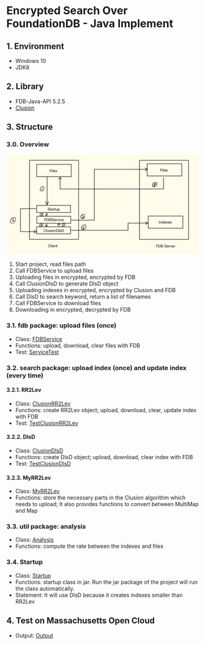 # Encrypted Search Over FoundationDB - Java Implement


## 1. Environment

* Windows 10
* JDK8

## 2. Library

* FDB-Java-API 5.2.5
* [Clusion](https://github.com/encryptedsystems/Clusion)

## 3. Structure

### 3.0. Overview

![Structure](./Structure.jpg)


1. Start project, read files path
2. Call FDBService to upload files
3. Uploading files in encrypted, encrypted by FDB
4. Call ClusionDlsD to generate DlsD object
5. Uploading indexes in encrypted, encrypted by Clusion and FDB
6. Call DlsD to search keyword, return a list of filenames
7. Call FDBService to download files
8. Downloading in encrypted, decrypted by FDB


### 3.1. fdb package: upload files (once)

* Class: [FDBService](src/main/java/edu/bu/fdb/FDBService.java)
* Functions: upload, download, clear files with FDB
* Test: [ServiceTest](src/test/java/edu/bu/fdb/ServiceTest.java)

### 3.2. search package: upload index (once) and update index (every time)
#### 3.2.1. RR2Lev
* Class: [ClusionRR2Lev](src/main/java/edu/bu/search/ClusionRR2Lev.java)
* Functions: create RR2Lev object; upload, download, clear, update index with FDB
* Test: [TestClusionRR2Lev](src/test/java/edu/bu/search/TestClusionRR2Lev.java)

#### 3.2.2. DlsD
* Class: [ClusionDlsD](src/main/java/edu/bu/search/ClusionDlsD.java)
* Functions: create DlsD object; upload, download, clear index with FDB
* Test: [TestClusionDlsD](src/test/java/edu/bu/search/TestClusionDlsD.java)

#### 3.2.3. MyRR2Lev
* Class: [MyRR2Lev](src/main/java/edu/bu/search/MyRR2Lev.java)
* Functions: store the necessary parts in the Clusion algorithm which needs to upload; It also provides functions to convert between MultiMap and Map

### 3.3. util package: analysis
* Class: [Analysis](src/main/java/edu/bu/util/Analysis.java)
* Functions: compute the rate between the indexes and files

### 3.4. Startup
* Class: [Startup](src/main/java/edu/bu/Startup.java)
* Functions: startup class in jar. Run the jar package of the project will run the class automatically.
* Statement: It will use DlsD because it creates indexes smaller than RR2Lev

## 4. Test on Massachusetts Open Cloud
* Output: [Output](output.txt)